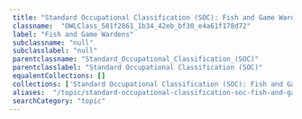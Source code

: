 ```yaml
--- 
 title: "Standard Occupational Classification (SOC): Fish and Game Wardens" 
 classname:  "OWLClass_581f2861_1b34_42eb_bf30_e4a61f178d72" 
 label: "Fish and Game Wardens" 
 subclassname: "null" 
 subclasslabel: "null" 
 parentclassname: "Standard_Occupational_Classification_(SOC)" 
 parentclasslabel: "Standard Occupational Classification (SOC)" 
 equalentCollections: [] 
 collections: ['Standard Occupational Classification (SOC): Fish and Game Wardens']
 aliases:  "/topic/standard-occupational-classification-soc-fish-and-game-wardens"  
 searchCategory: "topic" 
---
```

